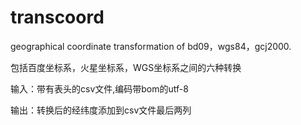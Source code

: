 # transcoord
geographical coordinate transformation of bd09，wgs84，gcj2000.

包括百度坐标系，火星坐标系，WGS坐标系之间的六种转换

输入：带有表头的csv文件,编码带bom的utf-8

输出：转换后的经纬度添加到csv文件最后两列
